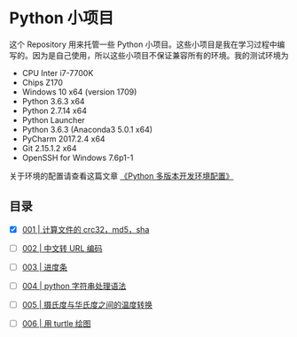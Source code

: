 # Python 小项目

这个 Repository 用来托管一些 Python 小项目。这些小项目是我在学习过程中编写的。因为是自己使用，所以这些小项目不保证兼容所有的环境。我的测试环境为

- CPU Inter i7-7700K
- Chips Z170
- Windows 10 x64 (version 1709)
- Python 3.6.3 x64
- Python 2.7.14 x64
- Python Launcher
- Python 3.6.3 (Anaconda3 5.0.1 x64)
- PyCharm 2017.2.4 x64
- Git 2.15.1.2 x64
- OpenSSH for Windows 7.6p1-1

关于环境的配置请查看这篇文章 [《Python 多版本开发环境配置》](environment_config_tutorial.md)

## 目录

- [x] [001 | 计算文件的 crc32，md5，sha](001/README.md)
- [ ] [002 | 中文转 URL 编码](002/README.md)
- [ ] [003 | 进度条](003/README.md)
- [ ] [004 | python 字符串处理语法](004/README.md)
- [ ] [005 | 摄氏度与华氏度之间的温度转换](005/template_convert.py)
- [ ] [006 | 用 turtle 绘图](006/README.md)


